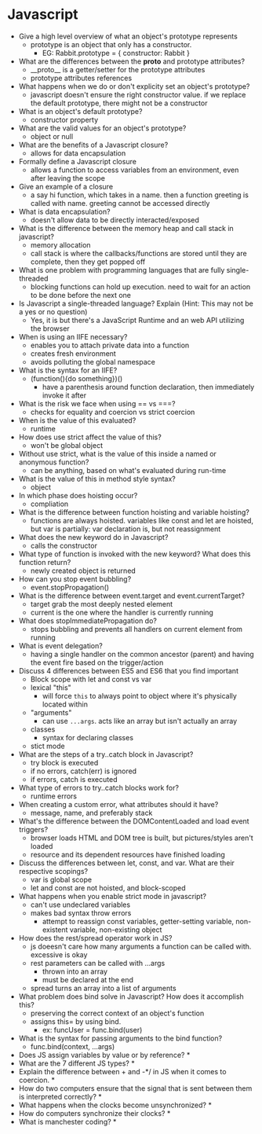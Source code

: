 # Javascript

* Give a high level overview of what an object's prototype represents
    * prototype is an object that only has a constructor.
        * EG: Rabbit.prototype = { constructor: Rabbit }
* What are the differences between the __proto__ and prototype attributes?
    * \_\_proto\_\_ is a getter/setter for the prototype attributes
    * prototype attributes references 
* What happens when we do or don't explicity set an object's prototype?
    * javascript doesn't ensure the right constructor value. if we replace the default prototype, there might not be a constructor
* What is an object's default prototype?
    * constructor property
* What are the valid values for an object's prototype?
    * object or null
* What are the benefits of a Javascript closure?
    * allows for data encapsulation
* Formally define a Javascript closure
    * allows a function to access variables from an environment, even after leaving the scope
* Give an example of a closure
    * a say hi function, which takes in a name. then a function greeting is called with name. greeting cannot be accessed directly
* What is data encapsulation?
    * doesn't allow data to be directly interacted/exposed
* What is the difference between the memory heap and call stack in javascript?
    * memory allocation
    * call stack is where the callbacks/functions are stored until they are complete, then they get popped off
* What is one problem with programming languages that are fully single-threaded
    * blocking functions can hold up execution. need to wait for an action to be done before the next one
* Is Javascript a single-threaded language? Explain (Hint: This may not be a yes or no question)
    * Yes, it is but there's a JavaScript Runtime and an web API utilizing the browser
* When is using an IIFE necessary?
    * enables you to attach private data into a function
    * creates fresh environment
    * avoids polluting the global namespace
* What is the syntax for an IIFE?
    * (function(){do something})()
        * have a parenthesis around function declaration, then immediately invoke it after 
* What is the risk we face when using == vs ===?
    * checks for equality and coercion vs strict coercion
* When is the value of this evaluated?
    * runtime
* How does use strict affect the value of this?
    * won't be global object
* Without use strict, what is the value of this inside a named or anonymous function?
    * can be anything, based on what's evaluated during run-time
* What is the value of this in method style syntax?
    * object
* In which phase does hoisting occur?
    * compliation
* What is the difference between function hoisting and variable hoisting?
    * functions are always hoisted. variables like const and let are hoisted, but var is partially: var declaration is, but not reassignment
* What does the new keyword do in Javascript?
    * calls the constructor 
* What type of function is invoked with the new keyword? What does this function return?
    * newly created object is returned
* How can you stop event bubbling?
    * event.stopPropagation()
* What is the difference between event.target and event.currentTarget?
    * target grab the most deeply nested element
    * current is the one where the handler is currently running
* What does stopImmediatePropagation do?
    * stops bubbling and prevents all handlers on current element from running
* What is event delegation?
    * having a single handler on the common ancestor (parent) and having the event fire based on the trigger/action
* Discuss 4 differences between ES5 and ES6 that you find important
    * Block scope with let and const vs var
    * lexical "this"
        * will force `this` to always point to object where it's physically located within
    * "arguments"
        * can use `...args`. acts like an array but isn't actually an array
    * classes
        * syntax for declaring classes
    * stict mode
* What are the steps of a try..catch block in Javascript?
    * try block is executed
    * if no errors, catch(err) is ignored
    * if errors, catch is executed
* What type of errors to try..catch blocks work for?
    * runtime errors
* When creating a custom error, what attributes should it have?
    * message, name, and preferably stack
* What's the difference between the DOMContentLoaded and load event triggers?
    * browser loads HTML and DOM tree is built, but pictures/styles aren't loaded
    * resource and its dependent resources have finished loading
* Discuss the differences between let, const, and var. What are their respective scopings?
    * var is global scope
    * let and const are not hoisted, and block-scoped
* What happens when you enable strict mode in javascript?
    * can't use undeclared variables
    * makes bad syntax throw errors
        * attempt to reassign const variables, getter-setting variable, non-existent variable, non-existing object
* How does the rest/spread operator work in JS?
    * js doeesn't care how many arguments a function can be called with. excessive is okay
    * rest parameters can be called with ...args
        * thrown into an array
        * must be declared at the end
    * spread turns an array into a list of arguments
* What problem does bind solve in Javascript? How does it accomplish this?
    * preserving the correct context of an object's function
    * assigns this= by using bind.
        * ex: funcUser = func.bind(user)
* What is the syntax for passing arguments to the bind function?
    * func.bind(context, ...args)
* Does JS assign variables by value or by reference?
    * 
* What are the 7 different JS types?
  * 
* Explain the difference between + and -*/ in JS when it comes to coercion.
    * 
* How do two computers ensure that the signal that is sent between them is interpreted correctly?
  * 
* What happens when the clocks become unsynchronized?
  * 
* How do computers synchronize their clocks?
  * 
* What is manchester coding?
  * 